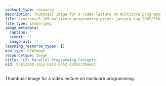 ```yaml
---
content_type: resource
description: Thumbnail image for a video lecture on multicore programming.
file: /courses/6-189-multicore-programming-primer-january-iap-2007/95b1303d1a52baf2545282d1633bee8c_l5.jpg
file_type: image/jpeg
image_metadata:
  caption: ''
  credit: ''
  image-alt: ''
learning_resource_types: []
ocw_type: OCWImage
resourcetype: Image
title: 'L5: Parallel Programming Concepts'
uid: 95b1303d-1a52-baf2-5452-82d1633bee8c
---
```

Thumbnail image for a video lecture on multicore programming.